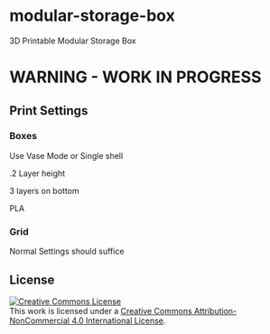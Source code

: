 # modular-storage-box
3D Printable Modular Storage Box

# WARNING - WORK IN PROGRESS

## Print Settings

### Boxes
Use Vase Mode or Single shell

.2 Layer height

3 layers on bottom

PLA

### Grid
Normal Settings should suffice


## License
<a rel="license" href="http://creativecommons.org/licenses/by-nc/4.0/"><img alt="Creative Commons License" style="border-width:0" src="https://i.creativecommons.org/l/by-nc/4.0/88x31.png" /></a><br />This work is licensed under a <a rel="license" href="http://creativecommons.org/licenses/by-nc/4.0/">Creative Commons Attribution-NonCommercial 4.0 International License</a>.
